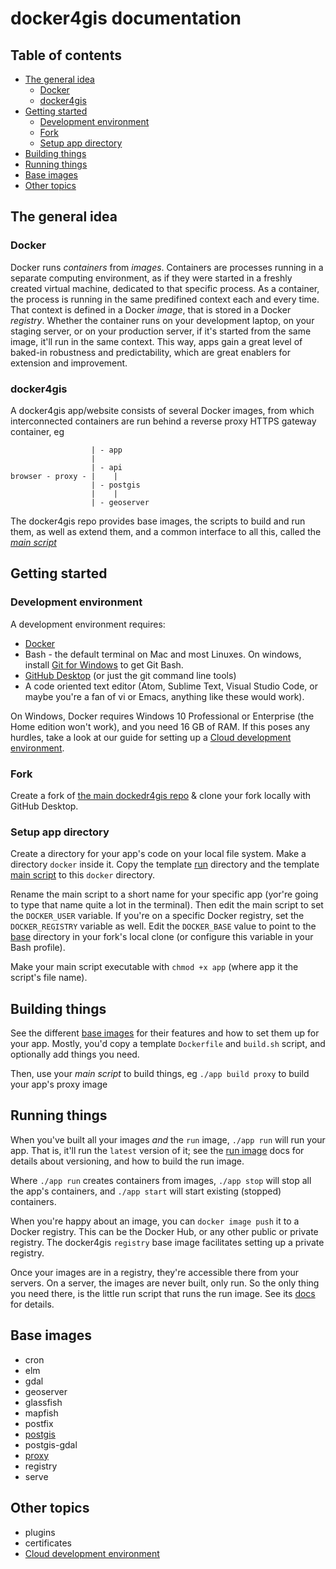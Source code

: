 # docker4gis documentation

## Table of contents

- [The general idea](#the-general-idea)
  - [Docker](#docker)
  - [docker4gis](#docker4gis)
- [Getting started](#getting-started)
  - [Development environment](#development-environment)
  - [Fork](#fork)
  - [Setup app directory](#setup-app-directory)
- [Building things](#building-things)
- [Running things](#running-things)
- [Base images](#base-images)
- [Other topics](#other-topics)

## The general idea

### Docker

Docker runs _containers_ from _images_. Containers are processes running in a separate computing environment, as if they were started in a freshly created virtual machine, dedicated to that specific process. As a container, the process is running in the same predifined context each and every time. That context is defined in a Docker _image_, that is stored in a Docker _registry_. Whether the container runs on your development laptop, on your staging server, or on your production server, if it's started from the same image, it'll run in the same context. This way, apps gain a great level of baked-in robustness and predictability, which are great enablers for  extension and improvement.

### docker4gis

A docker4gis app/website consists of several Docker images, from which interconnected containers are run behind a reverse proxy HTTPS gateway container, eg
```
                  | - app
                  |
                  | - api
browser - proxy - |    |
                  | - postgis
                  |    |
                  | - geoserver

```
The docker4gis repo provides base images, the scripts to build and run them, as well as extend them, and a common interface to all this, called the [_main script_](#building-things)


## Getting started

### Development environment

A development environment requires:

- [Docker](https://docs.docker.com/install/)
- Bash - the default terminal on Mac and most Linuxes. On windows, install [Git for Windows](https://gitforwindows.org/) to get Git Bash.
- [GitHub Desktop](https://desktop.github.com/) (or just the git command line tools)
- A code oriented text editor (Atom, Sublime Text, Visual Studio Code, or maybe you're a fan of vi or Emacs, anything like these would work).

On Windows, Docker requires Windows 10 Professional or Enterprise (the Home edition won't work), and you need 16 GB of RAM. If this poses any hurdles, take a look at our guide for setting up a [Cloud development environment](clouddevenv.md).

### Fork

Create a fork of [the main dockedr4gis repo](https://github.com/merkatorgis/docker4gis) & clone your fork locally with GitHub Desktop.

### Setup app directory

Create a directory for your app's code on your local file system. Make a directory `docker` inside it. Copy the template [run](/templates/run) directory and the template [main script](/templates/script/app) to this `docker` directory.

Rename the main script to a short name for your specific app (yor're going to type that name quite a lot in the terminal). Then edit the main script to set the `DOCKER_USER` variable. If you're on a specific Docker registry, set the `DOCKER_REGISTRY` variable as well. Edit the `DOCKER_BASE` value to point to the [base](/base) directory in your fork's local clone (or configure this variable in your Bash profile).

Make your main script executable with `chmod +x app` (where app it the script's file name).

## Building things

See the different [base images](#base-images) for their features and how to set them up for your app. Mostly, you'd copy a template `Dockerfile` and `build.sh` script, and optionally add things you need.

Then, use your _main script_ to build things, eg `./app build proxy` to build your app's proxy image

## Running things

When you've built all your images _and_ the `run` image, `./app run` will run your app. That is, it'll run the `latest` version of it; see the [run image](run.md) docs for details about versioning, and how to build the run image.

Where `./app run` creates containers from images, `./app stop` will stop all the app's containers, and `./app start` will start existing (stopped) containers.

When you're happy about an image, you can `docker image push` it to a Docker registry. This can be the Docker Hub, or any other public or private registry. The docker4gis `registry` base image facilitates setting up a private registry.

Once your images are in a registry, they're accessible there from your servers. On a server, the images are never built, only run. So the only thing you need there, is the little run script that runs the run image. See its [docs](run.md) for details.

## Base images 

- cron
- elm
- gdal
- geoserver
- glassfish
- mapfish
- postfix
- [postgis](postgis.md)
- postgis-gdal
- [proxy](proxy.md)
- registry
- serve

## Other topics

- plugins
- certificates
- [Cloud development environment](clouddevenv.md)
